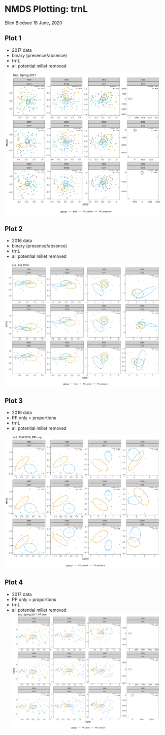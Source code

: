 NMDS Plotting: trnL
================
Ellen Bledsoe
18 June, 2020

## Plot 1

  - 2017 data
  - binary (presence/absence)
  - trnL
  - all potential millet
removed

<img src="Plotting_NMDS_trnL_files/figure-gfm/figure1-1.png" style="display: block; margin: auto;" />

## Plot 2

  - 2016 data
  - binary (presence/absence)
  - trnL
  - all potential millet
removed

<img src="Plotting_NMDS_trnL_files/figure-gfm/figure2-1.png" style="display: block; margin: auto;" />

## Plot 3

  - 2016 data
  - PP only = proportions
  - trnL
  - all potential millet
removed

<img src="Plotting_NMDS_trnL_files/figure-gfm/figure3-1.png" style="display: block; margin: auto;" />

## Plot 4

  - 2017 data
  - PP only = proportions
  - trnL
  - all potential millet removed
    <img src="Plotting_NMDS_trnL_files/figure-gfm/figure4-1.png" style="display: block; margin: auto;" />
